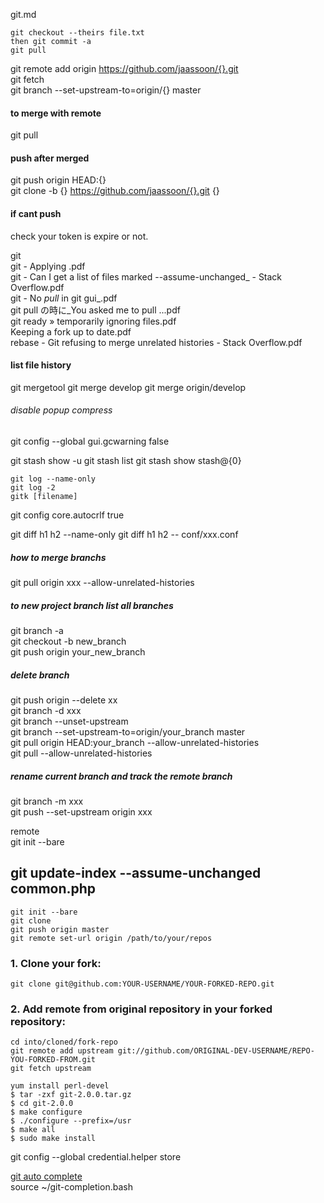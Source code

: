 git.md  
```shell
git checkout --theirs file.txt
then git commit -a
git pull
```
git remote add origin https://github.com/jaassoon/{}.git  
git fetch  
git branch --set-upstream-to=origin/{} master  
#### to merge with remote
git pull  
#### push after merged
git push origin HEAD:{}  
git clone -b {} https://github.com/jaassoon/{}.git {}  
#### if cant push
check your token is expire or not.  

git  
git - Applying .pdf  
git - Can I get a list of files marked --assume-unchanged_ - Stack Overflow.pdf  
git - No _pull_ in git gui_.pdf  
git pull の時に_You asked me to pull ...pdf  
git ready » temporarily ignoring files.pdf  
Keeping a fork up to date.pdf  
rebase - Git refusing to merge unrelated histories - Stack Overflow.pdf  


#### list file history
git mergetool
git merge develop
git merge origin/develop

###### disable popup compress
git config --global gui.gcwarning false

git stash show -u
git stash list
git stash show stash@{0}
```
git log --name-only  
git log -2
gitk [filename]
```
git config core.autocrlf true

git diff h1 h2 --name-only
git diff h1 h2 -- conf/xxx.conf  
##### how to merge branchs
git pull origin xxx --allow-unrelated-histories  

##### to new project branch  list all branches
git branch -a  
git checkout -b new_branch  
git push origin your_new_branch  

##### delete branch
git push origin --delete xx  
git branch -d xxx  
git branch --unset-upstream  
git branch --set-upstream-to=origin/your_branch master  
git pull origin HEAD:your_branch --allow-unrelated-histories  
git pull --allow-unrelated-histories  


##### rename current branch and track the remote branch
git branch -m xxx  
git push --set-upstream origin xxx  


remote  
git init --bare  

git update-index --assume-unchanged common.php
---------------------------------------------
```
git init --bare
git clone
git push origin master
git remote set-url origin /path/to/your/repos  
```
### 1. Clone your fork:

    git clone git@github.com:YOUR-USERNAME/YOUR-FORKED-REPO.git

### 2. Add remote from original repository in your forked repository: 

    cd into/cloned/fork-repo
    git remote add upstream git://github.com/ORIGINAL-DEV-USERNAME/REPO-YOU-FORKED-FROM.git
    git fetch upstream
    
```shell
yum install perl-devel
$ tar -zxf git-2.0.0.tar.gz
$ cd git-2.0.0
$ make configure
$ ./configure --prefix=/usr
$ make all
$ sudo make install
```

git config --global credential.helper store  

[git auto complete](https://git-scm.com/book/en/v1/Git-Basics-Tips-and-Tricks)  
source ~/git-completion.bash  
